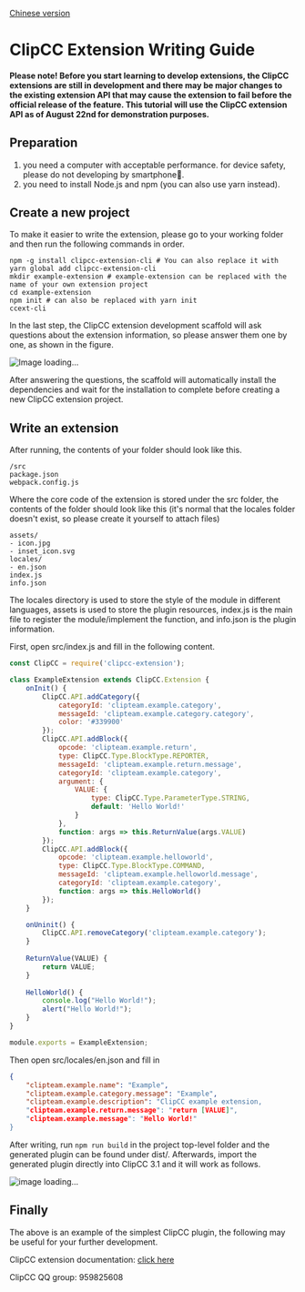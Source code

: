 [Chinese version](https://github.com/Clipteam/clipcc-extension/blob/master/README_CN.md)
# ClipCC Extension Writing Guide

#### Please note! Before you start learning to develop extensions, the ClipCC extensions **are still in development** and there may be major changes to the existing extension API that may cause the extension to fail before the official release of the feature. This tutorial will use the ClipCC extension API as of August 22nd for demonstration purposes.

## Preparation

1. you need a computer with acceptable performance. for device safety, please do not developing by smartphone🤔.
2. you need to install Node.js and npm (you can also use yarn instead).

## Create a new project

To make it easier to write the extension, please go to your working folder and then run the following commands in order.

```shell
npm -g install clipcc-extension-cli # You can also replace it with yarn global add clipcc-extension-cli
mkdir example-extension # example-extension can be replaced with the name of your own extension project
cd example-extension
npm init # can also be replaced with yarn init
ccext-cli
```

In the last step, the ClipCC extension development scaffold will ask questions about the extension information, so please answer them one by one, as shown in the figure.

![Image loading...](https://s3.jpg.cm/2021/08/22/IbEeHG.png)

After answering the questions, the scaffold will automatically install the dependencies and wait for the installation to complete before creating a new ClipCC extension project.

## Write an extension

After running, the contents of your folder should look like this.

```
/src
package.json
webpack.config.js
```

Where the core code of the extension is stored under the src folder, the contents of the folder should look like this (it's normal that the locales folder doesn't exist, so please create it yourself to attach files)

```
assets/
- icon.jpg
- inset_icon.svg
locales/
- en.json
index.js
info.json
```

The locales directory is used to store the style of the module in different languages, assets is used to store the plugin resources, index.js is the main file to register the module/implement the function, and info.json is the plugin information.

First, open src/index.js and fill in the following content.

```javascript
const ClipCC = require('clipcc-extension');

class ExampleExtension extends ClipCC.Extension {
    onInit() {
        ClipCC.API.addCategory({
            categoryId: 'clipteam.example.category',
            messageId: 'clipteam.example.category.category',
            color: '#339900'
        });
        ClipCC.API.addBlock({
            opcode: 'clipteam.example.return',
            type: ClipCC.Type.BlockType.REPORTER,
            messageId: 'clipteam.example.return.message',
            categoryId: 'clipteam.example.category',
            argument: {
                VALUE: {
                    type: ClipCC.Type.ParameterType.STRING,
                    default: 'Hello World!'
                }
            },
            function: args => this.ReturnValue(args.VALUE)
        });
        ClipCC.API.addBlock({
            opcode: 'clipteam.example.helloworld',
            type: ClipCC.Type.BlockType.COMMAND,
            messageId: 'clipteam.example.helloworld.message',
            categoryId: 'clipteam.example.category',
            function: args => this.HelloWorld()
        });
    }

    onUninit() {
        ClipCC.API.removeCategory('clipteam.example.category');
    }
    
    ReturnValue(VALUE) {
        return VALUE;
    }
    
    HelloWorld() {
        console.log("Hello World!");
        alert("Hello World!");
    }
}

module.exports = ExampleExtension;
```

Then open src/locales/en.json and fill in

```json
{
    "clipteam.example.name": "Example",
    "clipteam.example.category.message": "Example",
    "clipteam.example.description": "ClipCC example extension,
    "clipteam.example.return.message": "return [VALUE]",
    "clipteam.example.message": "Hello World!"
}

```

After writing, run ``npm run build`` in the project top-level folder and the generated plugin can be found under dist/. Afterwards, import the generated plugin directly into ClipCC 3.1 and it will work as follows.

![image loading...](https://s3.jpg.cm/2021/08/22/IbEuKQ.png)

## Finally

The above is an example of the simplest ClipCC plugin, the following may be useful for your further development.

ClipCC extension documentation: [click here](https://clipteam.github.io/clipcc-extension/)

ClipCC QQ group: 959825608
